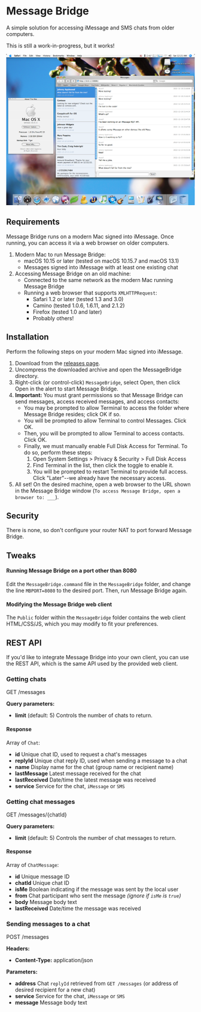 # Message Bridge

A simple solution for accessing iMessage and SMS chats from older computers.

This is still a work-in-progress, but it works!

![Screenshot](screenshot.png)

## Requirements

Message Bridge runs on a modern Mac signed into iMessage. Once running, you can access it via a web browser on older computers.

1. Modern Mac to run Message Bridge:
   - macOS 10.15 or later (tested on macOS 10.15.7 and macOS 13.1)
   - Messages signed into iMessage with at least one existing chat
2. Accessing Message Bridge on an old machine:
   - Connected to the same network as the modern Mac running Message Bridge
   - Running a web browser that supports `XMLHTTPRequest`:
     - Safari 1.2 or later (tested 1.3 and 3.0)
     - Camino (tested 1.0.6, 1.6.11, and 2.1.2)
     - Firefox (tested 1.0 and later)
     - Probably others!

## Installation

Perform the following steps on your modern Mac signed into iMessage.

1. Download from the [releases page](https://github.com/dremin/message-bridge/releases).
2. Uncompress the downloaded archive and open the MessageBridge directory.
3. Right-click (or control-click) `MessageBridge`, select Open, then click Open in the alert to start Message Bridge.
4. **Important:** You must grant permissions so that Message Bridge can send messages, access received messages, and access contacts:
   - You may be prompted to allow Terminal to access the folder where Message Bridge resides; click OK if so.
   - You will be prompted to allow Terminal to control Messages. Click OK.
   - Then, you will be prompted to allow Terminal to access contacts. Click OK.
   - Finally, we must manually enable Full Disk Access for Terminal. To do so, perform these steps:
     1. Open System Settings > Privacy & Security > Full Disk Access
     2. Find Terminal in the list, then click the toggle to enable it.
     3. You will be prompted to restart Terminal to provide full access. Click "Later"--we already have the necessary access.
5. All set! On the desired machine, open a web browser to the URL shown in the Message Bridge window (`To access Message Bridge, open a browser to: ___`).

## Security

There is none, so don't configure your router NAT to port forward Message Bridge.

## Tweaks

#### Running Message Bridge on a port other than 8080

Edit the `MessageBridge.command` file in the `MessageBridge` folder, and change the line `MBPORT=8080` to the desired port. Then, run Message Bridge again.

#### Modifying the Message Bridge web client

The `Public` folder within the `MessageBridge` folder contains the web client HTML/CSS/JS, which you may modify to fit your preferences.

## REST API

If you'd like to integrate Message Bridge into your own client, you can use the REST API, which is the same API used by the provided web client.

### Getting chats

GET /messages

**Query parameters:**
- **limit** (default: 5) Controls the number of chats to return.

#### Response

Array of `Chat`:
- **id** Unique chat ID, used to request a chat's messages
- **replyId** Unique chat reply ID, used when sending a message to a chat
- **name** Display name for the chat (group name or recipient name)
- **lastMessage** Latest message received for the chat
- **lastReceived** Date/time the latest message was received
- **service** Service for the chat, `iMessage` or `SMS`

### Getting chat messages

GET /messages/{chatId}

**Query parameters:**
- **limit** (default: 5) Controls the number of chat messages to return.

#### Response

Array of `ChatMessage`:
- **id** Unique message ID
- **chatId** Unique chat ID
- **isMe** Boolean indicating if the message was sent by the local user
- **from** Chat participant who sent the message _(ignore if `isMe` is `true`)_
- **body** Message body text
- **lastReceived** Date/time the message was received

### Sending messages to a chat

POST /messages

**Headers:**
- **Content-Type:** application/json

**Parameters:**
- **address** Chat `replyId` retrieved from `GET /messages` (or address of desired recipient for a new chat)
- **service** Service for the chat, `iMessage` or `SMS`
- **message** Message body text
